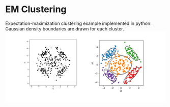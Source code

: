 # EM Clustering
Expectation-maximization clustering example implemented in python. Gaussian density boundaries are drawn for each cluster.
![My Image](images/em-maximization-Gaussian-densities.PNG)
